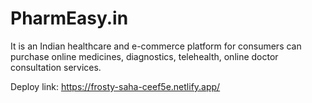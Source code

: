 # PharmEasy.in

It is an Indian healthcare and e-commerce platform for consumers can purchase online medicines, diagnostics, telehealth, online doctor consultation services.


Deploy link: https://frosty-saha-ceef5e.netlify.app/
